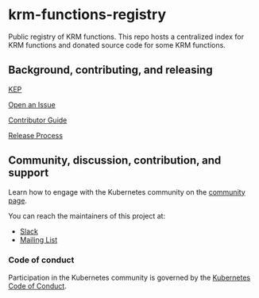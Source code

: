 # krm-functions-registry

Public registry of KRM functions. This repo hosts a centralized index for KRM 
functions and donated source code for some KRM functions.

## Background, contributing, and releasing

[KEP]

[Open an Issue]

[Contributor Guide]

[Release Process]

## Community, discussion, contribution, and support

Learn how to engage with the Kubernetes community on the [community page](http://kubernetes.io/community/).

You can reach the maintainers of this project at:

- [Slack](http://slack.k8s.io/)
- [Mailing List](https://groups.google.com/forum/#!forum/kubernetes-dev)

### Code of conduct

Participation in the Kubernetes community is governed by the [Kubernetes Code of Conduct](code-of-conduct.md).

[KEP]: https://github.com/kubernetes/enhancements/tree/master/keps/sig-cli/2985-public-krm-functions-registry
[Contributor Guide]: CONTRIBUTING.md
[Release Process]: RELEASING.md
[Open an Issue]: https://github.com/kubernetes-sigs/krm-functions-registry/issues

[owners]: https://git.k8s.io/community/contributors/guide/owners.md
[Creative Commons 4.0]: https://git.k8s.io/website/LICENSE
